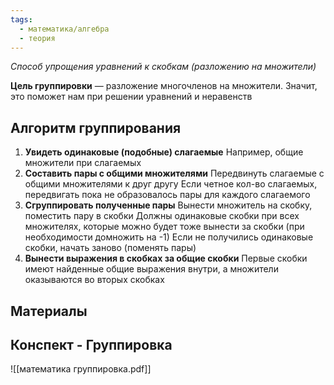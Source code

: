 ```yaml
---
tags:
  - математика/алгебра
  - теория
---
```

*Способ упрощения уравнений к скобкам (разложению на множители)*

**Цель группировки** — разложение многочленов на множители. Значит, это поможет нам при решении уравнений и неравенств

## Алгоритм группирования

1. **Увидеть одинаковые (подобные) слагаемые**
	Например, общие множители при слагаемых
2. **Составить пары с общими множителями**
	Передвинуть слагаемые с общими множителями к друг другу
	Если четное кол-во слагаемых, передвигать пока не образовалось пары для каждого слагаемого
3. **Сгруппировать полученные пары**
	Вынести множитель на скобку, поместить пару в скобки
	Должны одинаковые скобки при всех множителях, которые можно будет тоже вынести за скобки (при необходимости домножить на -1)
	Если не получились одинаковые скобки, начать заново (поменять пары)
4. **Вынести выражения в скобках за общие скобки**
	Первые скобки имеют найденные общие выражения внутри, а множители оказываются во вторых скобках

## Материалы

## Конспект - Группировка
![[математика группировка.pdf]]